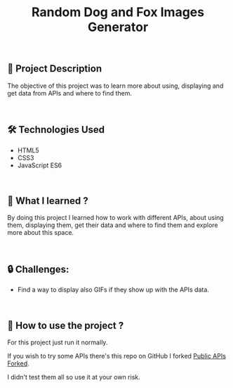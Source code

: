 <h1 align="center">Random Dog and Fox Images Generator</h1>

<br>

<h2>📖 Project Description</h2>

The objective of this project was to learn more about using, displaying and get data from APIs and where to find them.

<br>

<h2>🛠 Technologies Used</h2>

- HTML5
- CSS3
- JavaScript ES6

<br>

<h2>🧠 What I learned ?</h2>

By doing this project I learned how to work with different APIs, about using them, displaying them, get their data and where to find them and explore more about this space.

<br>

<h2>🔒 Challenges:</h2>

- Find a way to display also GIFs if they show up with the APIs data.

<br>

<h2>📑 How to use the project ?</h2>

For this project just run it normally.

If you wish to try some APIs there's this repo on GitHub I forked [Public APIs Forked](https://github.com/Raikneroz/public-apis).

I didn't test them all so use it at your own risk.